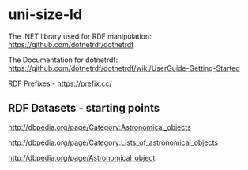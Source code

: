 # uni-size-ld

The .NET library used for RDF manipulation: https://github.com/dotnetrdf/dotnetrdf

The Documentation for dotnetrdf: https://github.com/dotnetrdf/dotnetrdf/wiki/UserGuide-Getting-Started

RDF Prefixes - https://prefix.cc/

## RDF Datasets - starting points
http://dbpedia.org/page/Category:Astronomical_objects

http://dbpedia.org/page/Category:Lists_of_astronomical_objects

http://dbpedia.org/page/Astronomical_object

